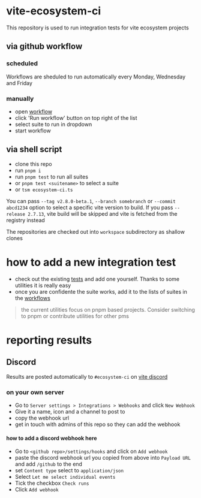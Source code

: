 # vite-ecosystem-ci

This repository is used to run integration tests for vite ecosystem projects

## via github workflow

### scheduled

Workflows are sheduled to run automatically every Monday, Wednesday and Friday

### manually

- open [workflow](../../actions/workflows/ecosystem-ci-selected.yml)
- click 'Run workflow' button on top right of the list
- select suite to run in dropdown
- start workflow

## via shell script

- clone this repo
- run `pnpm i`
- run `pnpm test` to run all suites
- or `pnpm test <suitename>` to select a suite
- or `tsm ecosystem-ci.ts`

You can pass `--tag v2.8.0-beta.1`, `--branch somebranch` or `--commit abcd1234` option to select a specific vite version to build.
If you pass `--release 2.7.13`, vite build will be skipped and vite is fetched from the registry instead

The repositories are checked out into `workspace` subdirectory as shallow clones

# how to add a new integration test

- check out the existing [tests](./tests) and add one yourself. Thanks to some utilities it is really easy
- once you are confidente the suite works, add it to the lists of suites in the [workflows](../../actions/)

> the current utilities focus on pnpm based projects. Consider switching to pnpm or contribute utilities for other pms

# reporting results

## Discord

Results are posted automatically to `#ecosystem-ci` on [vite discord](https://chat.vitejs.dev/)

### on your own server

- Go to `Server settings > Integrations > Webhooks` and click `New Webhook`
- Give it a name, icon and a channel to post to
- copy the webhook url
- get in touch with admins of this repo so they can add the webhook

#### how to add a discord webhook here

- Go to `<github repo>/settings/hooks` and click on `Add webhook`
- paste the discord webhook url you copied from above into `Payload URL` and add `/github` to the end
- set `Content type` select to `application/json`
- Select `Let me select individual events`
- Tick the checkbox `Check runs`
- Click `Add webhook`
